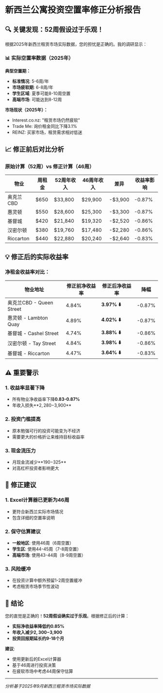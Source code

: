 # 新西兰公寓投资空置率修正分析报告

## 🔍 关键发现：52周假设过于乐观！

根据2025年新西兰租赁市场实际数据，您的担忧是正确的。我的调研显示：

### 📊 实际空置率数据（2025年）

**典型空置期：**
- **标准情况**: 5-6周/年
- **市场疲软期**: 6-8周/年  
- **学生区域**: 夏季可能8-10周空置
- **高端市场**: 可能达到8-12周

**市场现状（2025年）：**
- Interest.co.nz: "租赁市场仍然疲软"
- Trade Me: 询价租金同比下降3.1%
- REINZ: 买家市场，租赁需求相对低迷

## 📈 修正前后对比分析

### 原始计算（52周）vs 修正计算（46周）

| 物业 | 周租金 | 52周年收入 | 46周年收入 | 差异 | 收益率影响 |
|------|--------|------------|------------|------|------------|
| 奥克兰CBD | $650 | $33,800 | $29,900 | -$3,900 | -0.87% |
| 惠灵顿 | $550 | $28,600 | $25,300 | -$3,300 | -0.87% |
| 基督城 | $420 | $21,840 | $19,320 | -$2,520 | -0.86% |
| 汉密尔顿 | $380 | $19,760 | $17,480 | -$2,280 | -0.86% |
| Riccarton | $440 | $22,880 | $20,240 | -$2,640 | -0.83% |

## 💡 修正后的实际收益率

### 净租金收益率对比：

| 物业地址 | 修正前净收益率 | 修正后净收益率 | 降幅 |
|----------|----------------|----------------|------|
| 奥克兰CBD - Queen Street | 4.84% | **3.97% ⬇️** | -0.87% |
| 惠灵顿 - Lambton Quay | 4.89% | **4.02% ⬇️** | -0.87% |
| 基督城 - Cashel Street | 4.74% | **3.88% ⬇️** | -0.86% |
| 汉密尔顿 - Tay Street | 4.84% | **3.98% ⬇️** | -0.86% |
| 基督城 - Riccarton | 4.47% | **3.64% ⬇️** | -0.83% |

## ⚠️ 重要警示

### 1. 收益率显著下降
- 所有物业净收益率下降**0.83-0.87%**
- 年收入损失**$2,280-$3,900**

### 2. 投资门槛提高
- 原本勉强可行的投资可能变为不经济
- 需要更大的价格折让来维持目标收益率

### 3. 现金流压力
- 月现金流减少**$190-$325**
- 对高杠杆投资者影响更大

## 🎯 修正建议

### 1. Excel计算器已更新为46周
- 更符合新西兰实际市场情况
- 包含详细的空置率说明

### 2. 保守估算建议
- **一般地区**: 使用46周（6周空置）
- **学生区**: 使用44-45周（7-8周空置）
- **高端市场**: 使用43-44周（8-9周空置）

### 3. 风险缓冲
- 在投资计算中额外预留1-2周空置缓冲
- 考虑租赁市场季节性波动

## 📝 结论

您的直觉是正确的！**52周假设确实过于乐观**。根据修正后的计算：

- **实际净收益率降低约0.85%**
- **年收入减少$2,300-$3,900**
- **投资回报期延长约9-18个月**

**建议**: 
- 使用更新后的Excel计算器
- 基于46周进行投资决策
- 在疲软市场中考虑44周保守估算

---
*分析基于2025年9月新西兰租赁市场实际数据*
